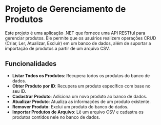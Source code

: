 # Projeto de Gerenciamento de Produtos

Este projeto é uma aplicação .NET que fornece uma API RESTful para gerenciar produtos. Ele permite que os usuários realizem operações CRUD (Criar, Ler, Atualizar, Excluir) em um banco de dados, além de suportar a importação de produtos a partir de um arquivo CSV.

## Funcionalidades

- **Listar Todos os Produtos**: Recupera todos os produtos do banco de dados.
- **Obter Produto por ID**: Recupera um produto específico com base no seu ID.
- **Cadastrar Produto**: Adiciona um novo produto ao banco de dados.
- **Atualizar Produto**: Atualiza as informações de um produto existente.
- **Remover Produto**: Exclui um produto do banco de dados.
- **Importar Produtos de Arquivo**: Lê um arquivo CSV e cadastra os produtos contidos nele no banco de dados.
